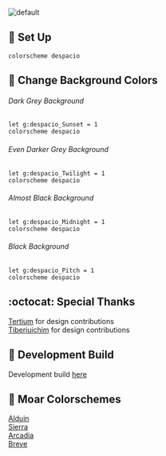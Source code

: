 ![default](https://user-images.githubusercontent.com/11221489/46832443-e22ab300-cd5a-11e8-86e9-92b365f838e0.png)


:space_invader: Set Up
------
```vimL
colorscheme despacio
```

:milky_way: Change Background Colors
------

###### Dark Grey Background
```VimL
let g:despacio_Sunset = 1
colorscheme despacio
```

###### Even Darker Grey Background
```VimL
let g:despacio_Twilight = 1
colorscheme despacio
```

###### Almost Black Background
```VimL
let g:despacio_Midnight = 1
colorscheme despacio
```

###### Black Background
```VimL
let g:despacio_Pitch = 1
colorscheme despacio
```


:octocat: Special Thanks
-----------------
[Tertium](https://github.com/tertium) for design contributions<br>
[Tiberiuichim](https://github.com/tiberiuichim) for design contributions<br>


:crescent_moon: Development Build
----------------------------
Development build [here](https://github.com/AlessandroYorba/Despacio/tree/nightly)


:octopus: Moar Colorschemes
-------
[Alduin](https://github.com/AlessandroYorba/Alduin)<br>
[Sierra](https://github.com/AlessandroYorba/Sierra)<br>
[Arcadia](https://github.com/AlessandroYorba/Arcadia)<br>
[Breve](https://github.com/AlessandroYorba/Breve)<br>
